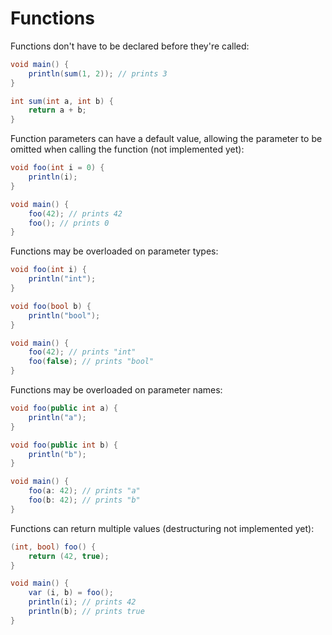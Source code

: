 # Functions

Functions don't have to be declared before they're called:

```cs
void main() {
    println(sum(1, 2)); // prints 3
}

int sum(int a, int b) {
    return a + b;
}
```

Function parameters can have a default value, allowing the parameter to be
omitted when calling the function (not implemented yet):

```cs
void foo(int i = 0) {
    println(i);
}

void main() {
    foo(42); // prints 42
    foo(); // prints 0
}
```

Functions may be overloaded on parameter types:

```cs
void foo(int i) {
    println("int");
}

void foo(bool b) {
    println("bool");
}

void main() {
    foo(42); // prints "int"
    foo(false); // prints "bool"
}
```

Functions may be overloaded on parameter names:

```cs
void foo(public int a) {
    println("a");
}

void foo(public int b) {
    println("b");
}

void main() {
    foo(a: 42); // prints "a"
    foo(b: 42); // prints "b"
}
```

Functions can return multiple values (destructuring not implemented yet):

```cs
(int, bool) foo() {
    return (42, true);
}

void main() {
    var (i, b) = foo();
    println(i); // prints 42
    println(b); // prints true
}
```
